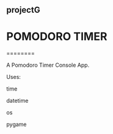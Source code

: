 <h2>projectG</h2><h1>POMODORO TIMER</h1>
========

<p>A Pomodoro Timer Console App.</p>
<p>Uses:
	<p>time</p>
	<p>datetime</p>
	<p>os</p>
	<p>pygame</p>
</p>
